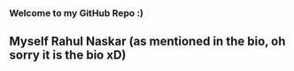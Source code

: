 ### Welcome to my GitHub Repo :) 

## Myself Rahul Naskar (as mentioned in the bio, oh sorry it is the bio xD)